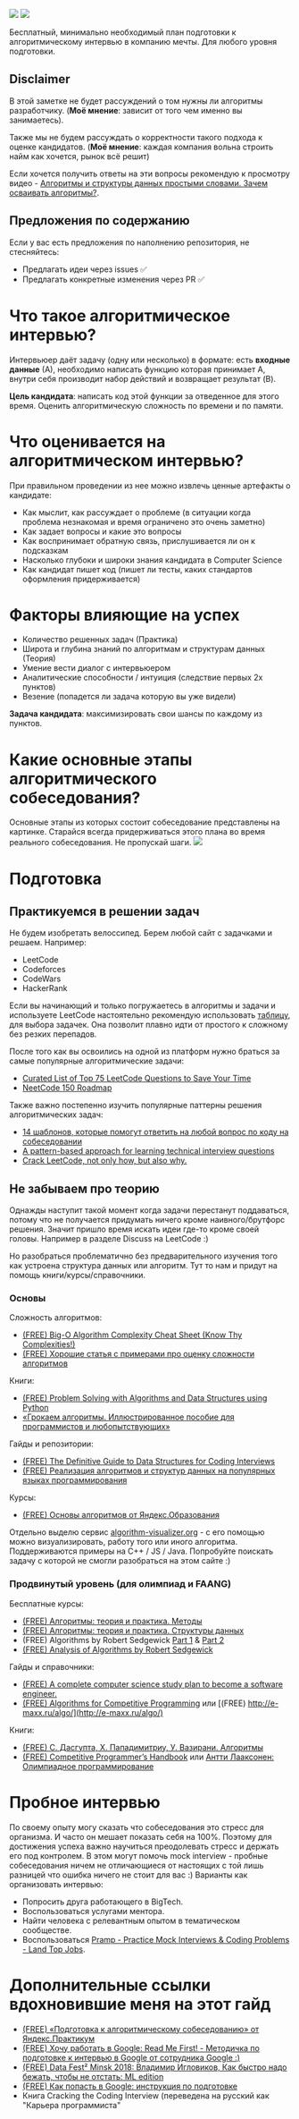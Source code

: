 [<img src="https://img.shields.io/badge/channel-telegram-blue">](https://t.me/careerunderhood) [<img src="https://img.shields.io/badge/message-telegram-blue">](https://t.me/ea_kozlov)

Бесплатный, минимально необходимый план подготовки к алгоритмическому интервью в компанию мечты. Для любого уровня подготовки.
## Disclaimer
В этой заметке не будет рассуждений о том нужны ли алгоритмы разработчику. (**Моё мнение**: зависит от того чем именно вы занимаетесь). 

Также мы не будем рассуждать о корректности такого подхода к оценке кандидатов. (**Моё мнение**: каждая компания вольна строить найм как хочется, рынок всё решит)

Если хочется получить ответы на эти вопросы рекомендую к просмотру видео - [Алгоритмы и структуры данных простыми словами. Зачем осваивать алгоритмы?](https://www.youtube.com/watch?v=CB9bS46vl04).
## Предложения по содержанию
Если у вас есть предложения по наполнению репозитория, не стесняйтесь:
- Предлагать идеи через issues ✅
- Предлагать конкретные изменения через PR ✅
# Что такое алгоритмическое интервью?
Интервьюер даёт задачу (одну или несколько) в формате: есть **входные данные** (А), необходимо написать функцию которая принимает А, внутри себя производит набор действий  и возвращает результат (B). 

**Цель кандидата**: написать код этой функции за отведенное для этого время. Оценить алгоритмическую сложность по времени и по памяти.

# Что оценивается на алгоритмическом интервью?
При правильном проведении из нее можно извлечь ценные артефакты о кандидате:
- Как мыслит, как рассуждает о проблеме (в ситуации когда проблема незнакомая и время ограничено это очень заметно)
- Как задает вопросы и какие это вопросы
- Как воспринимает обратную связь, прислушивается ли он к подсказкам
- Насколько глубоки и широки знания кандидата в Computer Science
- Как кандидат пишет код (пишет ли тесты, каких стандартов оформления придерживается)
# Факторы влияющие на успех
- Количество решенных задач (Практика)
- Широта и глубина знаний по алгоритмам и структурам данных (Теория)
- Умение вести диалог с интервьюером
- Аналитические способности / интуиция (следствие первых 2х пунктов)
- Везение (попадется ли задача которую вы уже видели)

**Задача кандидата**: максимизировать свои шансы по каждому из пунктов.

# Какие основные этапы алгоритмического собеседования?
Основные этапы из которых состоит собеседование представлены на картинке. Старайся всегда придерживаться этого плана во время реального собеседования. Не пропускай шаги.
<img src="interview3.jpg">

# Подготовка
## Практикуемся в решении задач
Не будем изобретать велоссипед. Берем любой сайт с задачками и решаем.
Например:
- LeetCode
- Codeforces
- CodeWars
- HackerRank

Если вы начинающий и только погружаетесь в алгоритмы и задачи и используете LeetCode настоятельно рекомендую использовать [таблицу](https://docs.google.com/spreadsheets/d/1FW-_sPhLO-NJRW_qzRYC6pT_n0jxkFj5KS1-4-ZbagI/edit?usp=sharing), для выбора задачек. Она позволит плавно идти от простого к сложному без резких перепадов. 


После того как вы освоились на одной из платформ нужно браться за самые популярные алгоритмические задачи:
- [Curated List of Top 75 LeetCode Questions to Save Your Time](https://www.teamblind.com/post/New-Year-Gift---Curated-List-of-Top-75-LeetCode-Questions-to-Save-Your-Time-OaM1orEU)
- [NeetCode 150 Roadmap](https://neetcode.io/roadmap)


Также важно постепенно изучить популярные паттерны решения алгоритмических задач:
- [14 шаблонов, которые помогут ответить на любой вопрос по коду на собеседовании](https://tproger.ru/translations/14-templates-to-answer-interview-questions)
- [A pattern-based approach for learning technical interview questions](https://seanprashad.com/leetcode-patterns/)
- [Crack LeetCode, not only how, but also why.](https://github.com/labuladong/fucking-algorithm/tree/english)
## Не забываем про теорию
Однажды наступит такой момент когда задачи перестанут поддаваться, потому что не получается придумать ничего кроме наивного/брутфорс решения. Значит пришло время искать идеи где-то кроме своей головы. Например в разделе Discuss на LeetCode :) 

Но разобраться проблематично без предварительного изучения того как устроена структура данных или алгоритм. Тут то нам и придут на помощь книги/курсы/справочники.

### Основы
Сложность алгоритмов:
- [(FREE) Big-O Algorithm Complexity Cheat Sheet (Know Thy Complexities!)](https://www.bigocheatsheet.com/)
- [(FREE) Хорошие статья с примерами про оценку сложности алгоритмов](https://habr.com/ru/articles/782608/)

Книги:
- [(FREE) Problem Solving with Algorithms and Data Structures using Python](https://runestone.academy/ns/books/published/pythonds/index.html)
- [«Грокаем алгоритмы. Иллюстрированное пособие для программистов и любопытствующих»](https://habr.com/ru/companies/piter/articles/323310/)

Гайды и репозитории:
- [(FREE) The Definitive Guide to Data Structures for Coding Interviews](https://www.byte-by-byte.com/data-structures/)
- [(FREE) Реализация алгоритмов и структур данных на популярных языках программирования](https://github.com/TheAlgorithms)

Курсы:
- [(FREE) Основы алгоритмов от Яндекс.Образования](https://education.yandex.ru/handbook/algorithms)

Отдельно выделю сервис [algorithm-visualizer.org](https://algorithm-visualizer.org/) - с его помощью можно визуализировать, работу того или иного алгоритма. Поддерживаются примеры на  C++ / JS / Java. Попробуйте поискать задачу с которой не смогли разобраться на этом сайте :)
### Продвинутый уровень (для олимпиад и FAANG)
Бесплатные курсы:
- [(FREE) Алгоритмы: теория и практика. Методы](https://stepik.org/course/217/promo)
- [(FREE) Алгоритмы: теория и практика. Структуры данных](https://stepik.org/course/1547/promo)
-  (FREE) Algorithms by Robert Sedgewick [Part 1](https://www.coursera.org/learn/algorithms-part1) & [Part 2](https://www.coursera.org/learn/algorithms-part2)
- [(FREE) Analysis of Algorithms by Robert Sedgewick](https://www.coursera.org/learn/analysis-of-algorithms)

Гайды и справочники:
- [(FREE) A complete computer science study plan to become a software engineer.](https://github.com/jwasham/coding-interview-university)
- [(FREE) Algorithms for Competitive Programming](https://cp-algorithms.com/) или [(FREE) http://e-maxx.ru/algo/](http://e-maxx.ru/algo/)

Книги:
- [(FREE) С. Дасгупта, Х. Пападимитриу, У. Вазирани. Алгоритмы](https://alexanderskulikov.github.io/files/algorithms_href.pdf)
- [(FREE) Competitive Programmer’s Handbook](https://cses.fi/book/book.pdf) или [Антти Лааксонен: Олимпиадное программирование](https://www.labirint.ru/books/776224/)
# Пробное интервью

По своему опыту могу сказать что собеседования это стресс для организма. И часто он мешает показать себя на 100%. Поэтому для достижения успеха важно научиться преодолевать стресс и держать его под контролем. В этом могут помочь mock interview - пробные собеседования ничем не отличающиеся от настоящих с той лишь разницей что ошибка ничего не стоит для вас :)
Варианты как организовать интервью:
- Попросить друга работающего в BigTech.
- Воспользоваться услугами ментора.
- Найти человека с релевантным опытом в тематическом сообществе.
- Воспользоваться [Pramp - Practice Mock Interviews & Coding Problems - Land Top Jobs](https://www.pramp.com/#/).
# Дополнительные ссылки вдохновившие меня на этот гайд
- [(FREE) «Подготовка к алгоритмическому собеседованию» от Яндекс.Практикум](https://practicum.yandex.ru/algorithms-interview/)
- [(FREE) Хочу работать в Google: Read Me First! - Методичка по подготовке к интервью в Google от сотрудника Google :)](InterviewPreparationGuide.pdf)
- [(FREE) Data Fest² Minsk 2018: Владимир Игловиков, Как быстро надо бежать, чтобы не отстать: ML edition](https://www.youtube.com/watch?v=v6Wv01GJQnI)
- [(FREE) Как попасть в Google: инструкция по подготовке](https://dou.ua/lenta/articles/google-interview/)
- Книга Cracking the Coding Interview (переведена на русский как "Карьера программиста"
